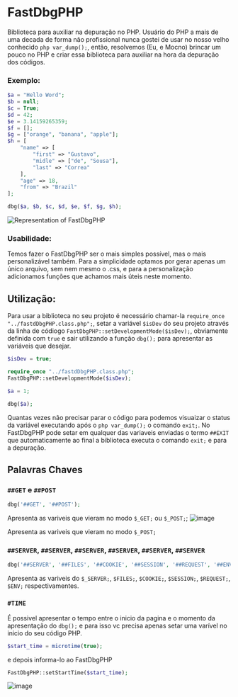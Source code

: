# FastDbgPHP
Biblioteca para auxiliar na depuração no PHP.
Usuário do PHP a mais de uma decada de forma não profissional nunca gostei de usar no nosso velho conhecido `php var_dump();`, então, resolvemos (Eu, e Mocno) brincar um pouco no PHP e criar essa biblioteca para auxiliar na hora da depuração dos códigos.

### Exemplo:
```php
$a = "Hello Word";
$b = null;
$c = True;
$d = 42;
$e = 3.14159265359;
$f = [];
$g = ["orange", "banana", "apple"];
$h = [
    "name" => [
        "first" => "Gustavo",
        "midle" => ["de", "Sousa"],
        "last" => "Correa"
    ],
    "age" => 18,
    "from" => "Brazil"
];

dbg($a, $b, $c, $d, $e, $f, $g, $h);
```

![Representation of FastDbgPHP](https://github.com/LePampim/FastDbgPHP/assets/71104962/cc5f35a9-599b-4e41-9bd2-f4308d026aaf)


### Usabilidade:

Temos fazer o FastDbgPHP ser o mais simples possível, mas o mais personalizável também. Para a simplicidade optamos por gerar apenas um único arquivo, sem nem mesmo o .css, e para a personalização adicionamos funções que achamos mais úteis neste momento.

## Utilização:

Para usar a biblioteca no seu projeto é necessário chamar-la `require_once "../fastdDbgPHP.class.php";`, setar a variável `$isDev` do seu projeto através da linha de códiogo `FastDbgPHP::setDevelopmentMode($isDev);`, obviamente definida com `true` e sair utilizando a função `dbg();` para apresentar as variáveis que desejar.

```php
$isDev = true;

require_once "../fastdDbgPHP.class.php";
FastDbgPHP::setDevelopmentMode($isDev);

$a = 1;

dbg($a);
```

Quantas vezes não precisar parar o código para podemos visuaizar o status da variável executando após o `php var_dump();` o comando `exit;`. No FastDbgPHP pode setar em qualquer das variaveis enviadas o termo `##EXIT` que automaticamente ao final a biblioteca executa o comando `exit;` e para a depuração.

## Palavras Chaves

### `##GET` e `##POST`

```php
dbg('##GET', '##POST');
```

Apresenta as variveis que vieram no modo `$_GET;` ou `$_POST;`; 
![image](https://github.com/LePampim/FastDbgPHP/assets/71104962/9146e620-ade6-40cc-b8be-3c0859ffe0e9)

Apresenta as variveis que vieram no modo `$_POST;`

### `##SERVER`,  `##SERVER`, `##SERVER`, `##SERVER`, `##SERVER`, `##SERVER`

```php
dbg('##SERVER', '##FILES', '##COOKIE', '##SESSION', '##REQUEST', '##ENV');
```

Apresenta as variveis do `$_SERVER;`, `$FILES;`, `$COOKIE;`, `$SESSION;`, `$REQUEST;`, `$ENV;` respectivamentes.

### `#TIME`

É possivel apresentar o tempo entre o inicio da pagina e o momento da apresentação do `dbg();` e para isso vc precisa apenas setar uma varível no inicio do seu código PHP.
```php
$start_time = microtime(true);
```
e depois informa-lo ao FastDbgPHP
```php
FastDbgPHP::setStartTime($start_time);
```

![image](https://github.com/LePampim/FastDbgPHP/assets/71104962/dc4afc57-0761-4084-a964-405b343d7732)



